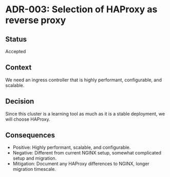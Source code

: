 # ADR-003: Selection of HAProxy as reverse proxy

## Status
Accepted

## Context
We need an ingress controller that is highly performant, configurable, and scalable.

## Decision
Since this cluster is a learning tool as much as it is a stable deployment, we will choose HAProxy.

## Consequences
- Positive: Highly performant, scalable, and configurable.
- Negative: Different from current NGINX setup, somewhat complicated setup and migration.
- Mitigation: Document any HAProxy differences to NGINX, longer migration timescale.